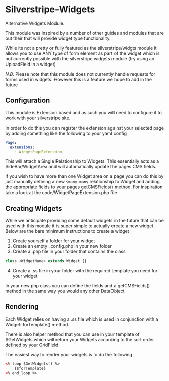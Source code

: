 Silverstripe-Widgets
===========================

Alternative Widgets Module.

This module was inspired by a number of other guides and modules that are out their that will provide widget type
functionality.

While its not a pretty or fully featured as the silverstripe/widgts module it allows you to use ANY type of form element
as part of the widget which is not currently possible with the silverstripe widgets module (try using an UploadField in a widget)

*N.B.* Please note that this module does not currently handle requests for forms used in widgets. However this is a
feature we hope to add in the future

Configuration
-------------

This module is Extension based and as such you will need to configure it to work with your silverstripe site.

In order to do this you can register the extension against your selected page by adding something like the following
to your yaml config

```yaml
Page:
  extensions:
    - WidgetPageExtension
```

This will attach a Single Relationship to Widgets. This essentially acts as a SideBar/WidgetArea and will automatically
update the pages CMS fields.

If you wish to have more than one Widget area on a page you can do this by just manually defining a new `$many_many`
relationship to Widget and adding the appropriate fields to your pages getCMSFields() method. For inspiration take a
look at the code/WidgetPageExtension.php file

Creating Widgets
----------------

While we anticipate providing some default widgets in the future that can be used with this module it is super simple
to actually create a new widget. Below are the bare minimum instructions to create a widget

1. Create yourself a folder for your widget
2. Create an empty _config.php in your new folder
3. Create a <WidgetName>.php file in your folder that contains the class
```php
class <WidgetName> extends Widget {}
```
4. Create a <WidgetName>.ss file in your folder with the required template you need for your widget

In your new php class you can define the fields and a getCMSFields() method in the same way you would any other
DataObject

Rendering
---------

Each Widget relies on having a .ss file which is used in conjunction with a Widget::forTemplate() method.

There is also helper method that you can use in your template of $GetWidgets which will return your Widgets according
to the sort order defined by your GridField.

The easiest way to render your widgets is to do the following

```html
<% loop $GetWidgets() %>
    {$forTemplate}
<% end_loop %>
```












